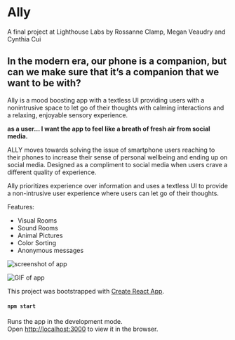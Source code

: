 # Ally 
A final project at Lighthouse Labs by Rossanne Clamp, Megan Veaudry and Cynthia Cui

## In the modern era, our phone is a companion, but can we make sure that it’s a companion that we want to be with? 

Ally is a mood boosting app with a textless UI providing users with a nonintrusive space to let go of their thoughts with calming interactions and a relaxing, enjoyable sensory experience.

**as a user…
I want the app to feel like a breath of fresh air from social media.**

ALLY moves towards solving the issue of smartphone users reaching to their phones to increase their sense of personal wellbeing and ending up on social media. Designed as a compliment to social media when users crave a different quality of experience.

Ally prioritizes experience over information and uses a textless UI to provide a non-intrusive user experience where users can let go of their thoughts. 

Features:
- Visual Rooms
- Sound Rooms
- Animal Pictures
- Color Sorting
- Anonymous messages

![screenshot of app](https://raw.githubusercontent.com/mandatoryrecess/ally/main/public/Ally%20Screenshot.png)

![GIF of app](https://github.com/mandatoryrecess/ally/blob/main/public/Ally%20GIF%201.gif?raw=true)


This project was bootstrapped with [Create React App](https://github.com/facebook/create-react-app).

#### `npm start`

Runs the app in the development mode.\
Open [http://localhost:3000](http://localhost:3000) to view it in the browser.